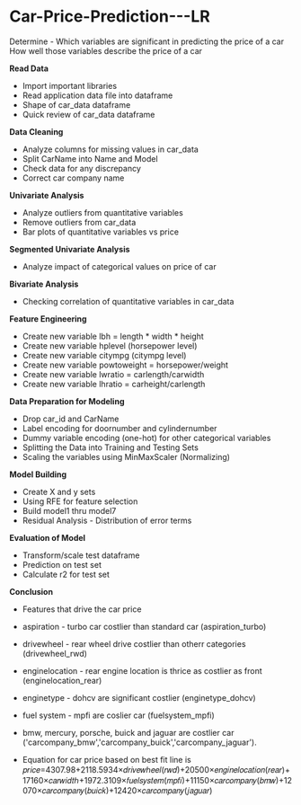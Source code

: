 # Car-Price-Prediction---LR
Determine - 
Which variables are significant in predicting the price of a car
How well those variables describe the price of a car

**Read Data**	
* Import important libraries	
* Read application data file into dataframe	
* Shape of car_data dataframe	
* Quick review of car_data dataframe	
	
**Data Cleaning**	
* Analyze columns for missing values in car_data	
* Split CarName into Name and Model	
* Check data for any discrepancy	
* Correct car company name	
	
**Univariate Analysis**	
* Analyze outliers from quantitative variables	
* Remove outliers from car_data	
* Bar plots of quantitative variables vs price	
	
**Segmented Univariate Analysis**	
* Analyze impact of categorical values on price of car	
	
**Bivariate Analysis**	
* Checking correlation of quantitative variables in car_data	
	
**Feature Engineering**	
* Create new variable lbh = length * width * height	
* Create new variable hplevel (horsepower level)	
* Create new variable citympg (citympg level)	
* Create new variable powtoweight = horsepower/weight	
* Create new variable lwratio = carlength/carwidth	
* Create new variable lhratio = carheight/carlength	
	
**Data Preparation for Modeling**	
* Drop car_id and CarName	
* Label encoding for doornumber and cylindernumber	
* Dummy variable encoding (one-hot) for other categorical variables	
* Splitting the Data into Training and Testing Sets	
* Scaling the variables using MinMaxScaler (Normalizing)	
	
**Model Building**	
* Create X and y sets	
* Using RFE for feature selection	
* Build model1 thru model7	
* Residual Analysis - Distribution of error terms	
	
**Evaluation of Model**	
* Transform/scale test dataframe	
* Prediction on test set	
* Calculate r2 for test set	
	
**Conclusion**	
* Features that drive the car price
* aspiration - turbo car costlier than standard car (aspiration_turbo)
* drivewheel - rear wheel drive costlier than otherr categories (drivewheel_rwd)
* enginelocation - rear engine location is thrice as costlier as front (enginelocation_rear)
* enginetype - dohcv are significant costlier (enginetype_dohcv)
* fuel system - mpfi are coslier car (fuelsystem_mpfi)
* bmw, mercury, porsche, buick and jaguar are costlier car ('carcompany_bmw','carcompany_buick','carcompany_jaguar').

* Equation for car price based on best fit line is 
𝑝𝑟𝑖𝑐𝑒=4307.98+2118.5934×𝑑𝑟𝑖𝑣𝑒𝑤ℎ𝑒𝑒𝑙(𝑟𝑤𝑑)+20500×𝑒𝑛𝑔𝑖𝑛𝑒𝑙𝑜𝑐𝑎𝑡𝑖𝑜𝑛(𝑟𝑒𝑎𝑟)+17160×𝑐𝑎𝑟𝑤𝑖𝑑𝑡ℎ+1972.3109×𝑓𝑢𝑒𝑙𝑠𝑦𝑠𝑡𝑒𝑚(𝑚𝑝𝑓𝑖)+11150×𝑐𝑎𝑟𝑐𝑜𝑚𝑝𝑎𝑛𝑦(𝑏𝑚𝑤)+12070×𝑐𝑎𝑟𝑐𝑜𝑚𝑝𝑎𝑛𝑦(𝑏𝑢𝑖𝑐𝑘)+12420×𝑐𝑎𝑟𝑐𝑜𝑚𝑝𝑎𝑛𝑦(𝑗𝑎𝑔𝑢𝑎𝑟)
